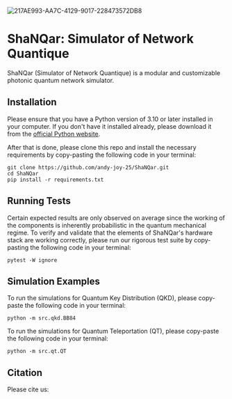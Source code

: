 ![217AE993-AA7C-4129-9017-228473572DB8](https://github.com/user-attachments/assets/778b4e2b-7623-4115-b4f7-008da6f3da23)

# ShaNQar: Simulator of Network Quantique

ShaNQar (Simulator of Network Quantique) is a modular and customizable photonic quantum network simulator.

## Installation

Please ensure that you have a Python version of 3.10 or later installed in your computer. If you don't have it installed already, please download it from the [official Python website](https://www.python.org/downloads/).

After that is done, please clone this repo and install the necessary requirements by copy-pasting the following code in your terminal:
```
git clone https://github.com/andy-joy-25/ShaNQar.git
cd ShaNQar
pip install -r requirements.txt
```

## Running Tests

Certain expected results are only observed on average since the working of the components is inherently probabilistic in the quantum mechanical regime. To verify and validate that the elements of ShaNQar's hardware stack are working correctly, please run our rigorous test suite by copy-pasting the following code in your terminal:
```
pytest -W ignore
```

## Simulation Examples

To run the simulations for Quantum Key Distribution (QKD), please copy-paste the following code in your terminal:
```
python -m src.qkd.BB84
```

To run the simulations for Quantum Teleportation (QT), please copy-paste the following code in your terminal:
```
python -m src.qt.QT
```

## Citation

Please cite us:

```

```

